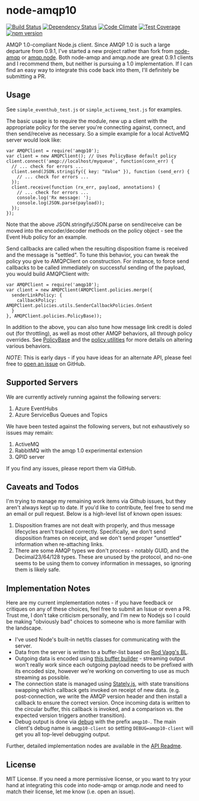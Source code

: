 node-amqp10
=============

[![Build Status](https://secure.travis-ci.org/noodlefrenzy/node-amqp10.svg?branch=master)](https://travis-ci.org/noodlefrenzy/node-amqp10) 
[![Dependency Status](https://david-dm.org/noodlefrenzy/node-amqp10.svg)](https://david-dm.org/noodlefrenzy/node-amqp10) 
[![Code Climate](https://codeclimate.com/github/noodlefrenzy/node-amqp10/badges/gpa.svg)](https://codeclimate.com/github/noodlefrenzy/node-amqp10) 
[![Test Coverage](https://codeclimate.com/github/noodlefrenzy/node-amqp10/badges/coverage.svg)](https://codeclimate.com/github/noodlefrenzy/node-amqp10)
[![npm version](https://badge.fury.io/js/amqp10.svg)](http://badge.fury.io/js/amqp10)

AMQP 1.0-compliant Node.js client.  Since AMQP 1.0 is such a large departure from 0.9.1,
I've started a new project rather than fork from [node-amqp](https://github.com/postwait/node-amqp) or [amqp.node](https://github.com/squaremo/amqp.node).
Both node-amqp and amqp.node are great 0.9.1 clients and I recommend them, but neither is pursuing a 1.0 implementation.  If I can find an
easy way to integrate this code back into them, I'll definitely be submitting a PR.

## Usage ##

See `simple_eventhub_test.js` or `simple_activemq_test.js` for examples.

The basic usage is to require the module, new up a client with the appropriate policy for the server you're connecting against,
connect, and then send/receive as necessary.  So a simple example for a local ActiveMQ server would look like:

    var AMQPClient = require('amqp10');
    var client = new AMQPClient(); // Uses PolicyBase default policy
    client.connect('amqp://localhost/myqueue', function(conn_err) {
      // ... check for errors ...
      client.send(JSON.stringify({ key: "Value" }), function (send_err) {
        // ... check for errors ...
      });
      client.receive(function (rx_err, payload, annotations) {
        // ... check for errors ...
        console.log('Rx message: ');
        console.log(JSON.parse(payload));
      });
    });

Note that the above JSON.stringify/JSON.parse on send/receive can be moved into the encoder/decoder methods on the policy object -
see the Event Hub policy for an example.

Send callbacks are called when the resulting disposition frame is received and the message is "settled".  To tune this behavior, you can
tweak the policy you give to AMQPClient on construction.  For instance, to force send callbacks to be called immediately on successful
sending of the payload, you would build AMQPClient with:

    var AMQPClient = require('amqp10');
    var client = new AMQPClient(AMQPClient.policies.merge({
      senderLinkPolicy: {
        callbackPolicy: AMQPClient.policies.utils.SenderCallbackPolicies.OnSent
      }
    }, AMQPClient.policies.PolicyBase));

In addition to the above, you can also tune how message link credit is doled out (for throttling), as well as most other AMQP behaviors,
all through policy overrides.  See [PolicyBase](https://github.com/noodlefrenzy/node-amqp10/blob/master/lib/policies/policy_base.js) and the [policy utilities](https://github.com/noodlefrenzy/node-amqp10/blob/master/lib/policies/policy_utilities.js) for more details on altering various behaviors.

*NOTE*: This is early days - if you have ideas for an alternate API, please feel free to [open an issue](https://github.com/noodlefrenzy/node-amqp10/issues/new) on GitHub.

## Supported Servers ##

We are currently actively running against the following servers:

1. Azure EventHubs
1. Azure ServiceBus Queues and Topics

We have been tested against the following servers, but not exhaustively so issues may remain:

1. ActiveMQ
1. RabbitMQ with the amqp 1.0 experimental extension
1. QPID server

If you find any issues, please report them via GitHub.

## Caveats and Todos ##

I'm trying to manage my remaining work items via Github issues, but they aren't always kept up to date.  If you'd like to contribute,
feel free to send me an email or pull request.  Below is a high-level list of known open issues:

1. Disposition frames are not dealt with properly, and thus message lifecycles aren't tracked correctly.  Specifically, we don't
   send disposition frames on receipt, and we don't send proper "unsettled" information when re-attaching links.
1. There are some AMQP types we don't process - notably GUID, and the Decimal23/64/128 types.  These are unused by the protocol, and no-one seems to
   be using them to convey information in messages, so ignoring them is likely safe.

## Implementation Notes ##

Here are my current implementation notes - if you have feedback or critiques on any of these choices, feel free to
submit an Issue or even a PR.  Trust me, I don't take criticism personally, and I'm new to Nodejs so I could be making
"obviously bad" choices to someone who is more familiar with the landscape.

+   I've used Node's built-in net/tls classes for communicating with the server.
+   Data from the server is written to a buffer-list based on [Rod Vagg's BL](https://github.com/rvagg/bl).
+   Outgoing data is encoded using [this buffer builder](https://github.com/PeterReid/node-buffer-builder) - streaming
    output won't really work since each outgoing payload needs to be prefixed with its encoded size, however we're working on
    converting to use as much streaming as possible.
+   The connection state is managed using [Stately.js](https://github.com/fschaefer/Stately.js), with state transitions
    swapping which callback gets invoked on receipt of new data. (e.g. post-connection, we write the AMQP version header
    and then install a callback to ensure the correct version.  Once incoming data is written to the circular buffer, this
    callback is invoked, and a comparison vs. the expected version triggers another transition).
+   Debug output is done via [debug](https://www.npmjs.com/package/debug) with the prefix `amqp10-`.  The main client's debug
    name is `amqp10-client` so setting `DEBUG=amqp10-client` will get you all top-level debugging output.

Further, detailed implementation nodes are available in the [API Readme](api/).

## License ##

MIT License.  If you need a more permissive license, or you want to try your hand at integrating this code into
node-amqp or amqp.node and need to match their license, let me know (i.e. open an issue).
